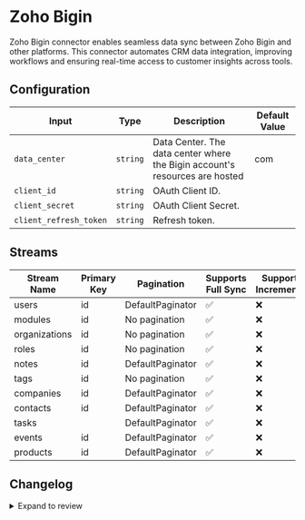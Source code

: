 # Zoho Bigin
 Zoho Bigin connector  enables seamless data sync between Zoho Bigin and other platforms. This connector automates CRM data integration, improving workflows and ensuring real-time access to customer insights across tools.

## Configuration

| Input | Type | Description | Default Value |
|-------|------|-------------|---------------|
| `data_center` | `string` | Data Center. The data center where the Bigin account's resources are hosted | com |
| `client_id` | `string` | OAuth Client ID.  |  |
| `client_secret` | `string` | OAuth Client Secret.  |  |
| `client_refresh_token` | `string` | Refresh token.  |  |

## Streams
| Stream Name | Primary Key | Pagination | Supports Full Sync | Supports Incremental |
|-------------|-------------|------------|---------------------|----------------------|
| users | id | DefaultPaginator | ✅ |  ❌  |
| modules | id | No pagination | ✅ |  ❌  |
| organizations | id | No pagination | ✅ |  ❌  |
| roles | id | No pagination | ✅ |  ❌  |
| notes | id | DefaultPaginator | ✅ |  ❌  |
| tags | id | No pagination | ✅ |  ❌  |
| companies | id | DefaultPaginator | ✅ |  ❌  |
| contacts | id | DefaultPaginator | ✅ |  ❌  |
| tasks |  | DefaultPaginator | ✅ |  ❌  |
| events | id | DefaultPaginator | ✅ |  ❌  |
| products | id | DefaultPaginator | ✅ |  ❌  |

## Changelog

<details>
  <summary>Expand to review</summary>

| Version          | Date              | Pull Request | Subject        |
|------------------|-------------------|--------------|----------------|
| 0.0.34 | 2025-09-24 | [66466](https://github.com/airbytehq/airbyte/pull/66466) | Update dependencies |
| 0.0.33 | 2025-09-09 | [65732](https://github.com/airbytehq/airbyte/pull/65732) | Update dependencies |
| 0.0.32 | 2025-08-24 | [65480](https://github.com/airbytehq/airbyte/pull/65480) | Update dependencies |
| 0.0.31 | 2025-08-09 | [64853](https://github.com/airbytehq/airbyte/pull/64853) | Update dependencies |
| 0.0.30 | 2025-08-02 | [64346](https://github.com/airbytehq/airbyte/pull/64346) | Update dependencies |
| 0.0.29 | 2025-07-26 | [64074](https://github.com/airbytehq/airbyte/pull/64074) | Update dependencies |
| 0.0.28 | 2025-07-20 | [63691](https://github.com/airbytehq/airbyte/pull/63691) | Update dependencies |
| 0.0.27 | 2025-07-12 | [63228](https://github.com/airbytehq/airbyte/pull/63228) | Update dependencies |
| 0.0.26 | 2025-07-05 | [62674](https://github.com/airbytehq/airbyte/pull/62674) | Update dependencies |
| 0.0.25 | 2025-06-28 | [62236](https://github.com/airbytehq/airbyte/pull/62236) | Update dependencies |
| 0.0.24 | 2025-06-21 | [61767](https://github.com/airbytehq/airbyte/pull/61767) | Update dependencies |
| 0.0.23 | 2025-06-15 | [61258](https://github.com/airbytehq/airbyte/pull/61258) | Update dependencies |
| 0.0.22 | 2025-05-24 | [60749](https://github.com/airbytehq/airbyte/pull/60749) | Update dependencies |
| 0.0.21 | 2025-05-10 | [59913](https://github.com/airbytehq/airbyte/pull/59913) | Update dependencies |
| 0.0.20 | 2025-05-04 | [59538](https://github.com/airbytehq/airbyte/pull/59538) | Update dependencies |
| 0.0.19 | 2025-04-26 | [58939](https://github.com/airbytehq/airbyte/pull/58939) | Update dependencies |
| 0.0.18 | 2025-04-19 | [58558](https://github.com/airbytehq/airbyte/pull/58558) | Update dependencies |
| 0.0.17 | 2025-04-12 | [58033](https://github.com/airbytehq/airbyte/pull/58033) | Update dependencies |
| 0.0.16 | 2025-04-05 | [57392](https://github.com/airbytehq/airbyte/pull/57392) | Update dependencies |
| 0.0.15 | 2025-03-29 | [56819](https://github.com/airbytehq/airbyte/pull/56819) | Update dependencies |
| 0.0.14 | 2025-03-22 | [56329](https://github.com/airbytehq/airbyte/pull/56329) | Update dependencies |
| 0.0.13 | 2025-03-09 | [55661](https://github.com/airbytehq/airbyte/pull/55661) | Update dependencies |
| 0.0.12 | 2025-03-01 | [55158](https://github.com/airbytehq/airbyte/pull/55158) | Update dependencies |
| 0.0.11 | 2025-02-23 | [54627](https://github.com/airbytehq/airbyte/pull/54627) | Update dependencies |
| 0.0.10 | 2025-02-15 | [54118](https://github.com/airbytehq/airbyte/pull/54118) | Update dependencies |
| 0.0.9 | 2025-02-08 | [53592](https://github.com/airbytehq/airbyte/pull/53592) | Update dependencies |
| 0.0.8 | 2025-02-01 | [53124](https://github.com/airbytehq/airbyte/pull/53124) | Update dependencies |
| 0.0.7 | 2025-01-25 | [52544](https://github.com/airbytehq/airbyte/pull/52544) | Update dependencies |
| 0.0.6 | 2025-01-18 | [51936](https://github.com/airbytehq/airbyte/pull/51936) | Update dependencies |
| 0.0.5 | 2025-01-11 | [51472](https://github.com/airbytehq/airbyte/pull/51472) | Update dependencies |
| 0.0.4 | 2024-12-28 | [50832](https://github.com/airbytehq/airbyte/pull/50832) | Update dependencies |
| 0.0.3 | 2024-12-21 | [50391](https://github.com/airbytehq/airbyte/pull/50391) | Update dependencies |
| 0.0.2 | 2024-12-14 | [49449](https://github.com/airbytehq/airbyte/pull/49449) | Update dependencies |
| 0.0.1 | 2024-10-27 | | Initial release by [@bishalbera](https://github.com/bishalbera) via Connector Builder |

</details>
